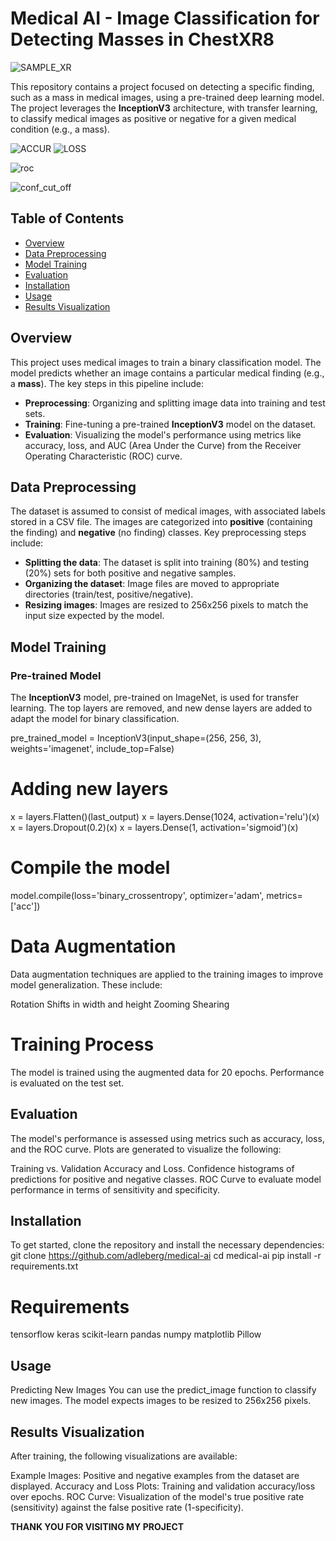 # Medical AI - Image Classification for Detecting Masses in ChestXR8
![SAMPLE_XR](https://github.com/user-attachments/assets/5e764eb4-e65a-440d-9d38-314c7814668d)


This repository contains a project focused on detecting a specific finding, such as a mass in medical images, using a pre-trained deep learning model. The project leverages the **InceptionV3** architecture, with transfer learning, to classify medical images as positive or negative for a given medical condition (e.g., a mass).

![ACCUR](https://github.com/user-attachments/assets/70edac26-9330-49e5-8730-b857fb5ddd40) 
![LOSS](https://github.com/user-attachments/assets/1248b9f3-a25d-419b-bc7e-e2382892e968)

![roc](https://github.com/user-attachments/assets/2f99896e-c76a-422d-979e-0b76b80485fb)

![conf_cut_off](https://github.com/user-attachments/assets/7163a7c8-7810-4c90-8efa-eabdd5ea74b0)

## Table of Contents

- [Overview](#overview)
- [Data Preprocessing](#data-preprocessing)
- [Model Training](#model-training)
- [Evaluation](#evaluation)
- [Installation](#installation)
- [Usage](#usage)
- [Results Visualization](#results-visualization)


## Overview

This project uses medical images to train a binary classification model. The model predicts whether an image contains a particular medical finding (e.g., a **mass**). The key steps in this pipeline include:

- **Preprocessing**: Organizing and splitting image data into training and test sets.
- **Training**: Fine-tuning a pre-trained **InceptionV3** model on the dataset.
- **Evaluation**: Visualizing the model's performance using metrics like accuracy, loss, and AUC (Area Under the Curve) from the Receiver Operating Characteristic (ROC) curve.

## Data Preprocessing

The dataset is assumed to consist of medical images, with associated labels stored in a CSV file. The images are categorized into **positive** (containing the finding) and **negative** (no finding) classes. Key preprocessing steps include:

- **Splitting the data**: The dataset is split into training (80%) and testing (20%) sets for both positive and negative samples.
- **Organizing the dataset**: Image files are moved to appropriate directories (train/test, positive/negative).
- **Resizing images**: Images are resized to 256x256 pixels to match the input size expected by the model.
  
## Model Training

### Pre-trained Model

The **InceptionV3** model, pre-trained on ImageNet, is used for transfer learning. The top layers are removed, and new dense layers are added to adapt the model for binary classification.


pre_trained_model = InceptionV3(input_shape=(256, 256, 3), weights='imagenet', include_top=False)

# Adding new layers
x = layers.Flatten()(last_output)
x = layers.Dense(1024, activation='relu')(x)
x = layers.Dropout(0.2)(x)
x = layers.Dense(1, activation='sigmoid')(x)

# Compile the model
model.compile(loss='binary_crossentropy', optimizer='adam', metrics=['acc'])

# Data Augmentation
Data augmentation techniques are applied to the training images to improve model generalization. These include:

Rotation
Shifts in width and height
Zooming
Shearing

# Training Process
The model is trained using the augmented data for 20 epochs. Performance is evaluated on the test set.

## Evaluation
The model's performance is assessed using metrics such as accuracy, loss, and the ROC curve. Plots are generated to visualize the following:

Training vs. Validation Accuracy and Loss.
Confidence histograms of predictions for positive and negative classes.
ROC Curve to evaluate model performance in terms of sensitivity and specificity.

## Installation
To get started, clone the repository and install the necessary dependencies:
git clone https://github.com/adleberg/medical-ai
cd medical-ai
pip install -r requirements.txt

# Requirements
tensorflow
keras
scikit-learn
pandas
numpy
matplotlib
Pillow

## Usage
Predicting New Images
You can use the predict_image function to classify new images. The model expects images to be resized to 256x256 pixels.

## Results Visualization
After training, the following visualizations are available:

Example Images: Positive and negative examples from the dataset are displayed.
Accuracy and Loss Plots: Training and validation accuracy/loss over epochs.
ROC Curve: Visualization of the model's true positive rate (sensitivity) against the false positive rate (1-specificity).



**THANK YOU FOR VISITING MY PROJECT**

